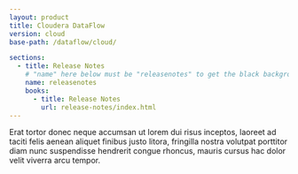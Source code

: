 ```yaml
---
layout: product
title: Cloudera DataFlow
version: cloud
base-path: /dataflow/cloud/

sections:
  - title: Release Notes
    # "name" here below must be "releasenotes" to get the black background
    name: releasenotes
    books:
      - title: Release Notes
        url: release-notes/index.html
---
```

Erat tortor donec neque accumsan ut lorem dui risus inceptos, laoreet ad
taciti felis aenean aliquet finibus justo litora, fringilla nostra
volutpat porttitor diam nunc suspendisse hendrerit congue rhoncus,
mauris cursus hac dolor velit viverra arcu tempor.
